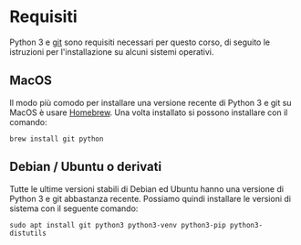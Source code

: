 # Requisiti

Python 3 e [git](https://git-scm.com/) sono requisiti necessari per questo corso, di seguito le
istruzioni per l'installazione su alcuni sistemi operativi.

## MacOS

Il modo più comodo per installare una versione recente di Python 3 e git su MacOS è usare
[Homebrew](https://brew.sh/#install). Una volta installato si possono installare con il comando:

```shell
brew install git python
```

## Debian / Ubuntu o derivati

Tutte le ultime versioni stabili di Debian ed Ubuntu hanno una versione di Python 3 e git abbastanza
recente.
Possiamo quindi installare le versioni di sistema con il seguente comando:

```shell
sudo apt install git python3 python3-venv python3-pip python3-distutils
```

